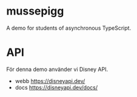 # mussepigg

A demo for students of asynchronous TypeScript.

# API

För denna demo använder vi Disney API.

-  webb https://disneyapi.dev/
-  docs https://disneyapi.dev/docs/
